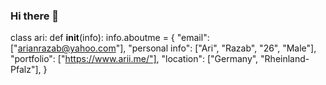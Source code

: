 ### Hi there 👋

<!--
**merna95/merna95** is a ✨ _special_ ✨ repository because its `README.md` (this file) appears on your GitHub profile.

Here are some ideas to get you started:

- 🔭 I’m currently working on ...
- 🌱 I’m currently learning ...
- 👯 I’m looking to collaborate on ...
- 🤔 I’m looking for help with ...
- 💬 Ask me about ...
- 📫 How to reach me: ...
- 😄 Pronouns: ...
- ⚡ Fun fact: ...
-->
class ari:
  def __init__(info):
    info.aboutme = {
            "email": ["arianrazab@yahoo.com"],
            "personal info": ["Ari", "Razab", "26", "Male"],
            "portfolio": ["https://www.arii.me/"],
            "location": ["Germany", "Rheinland-Pfalz"],
    }
